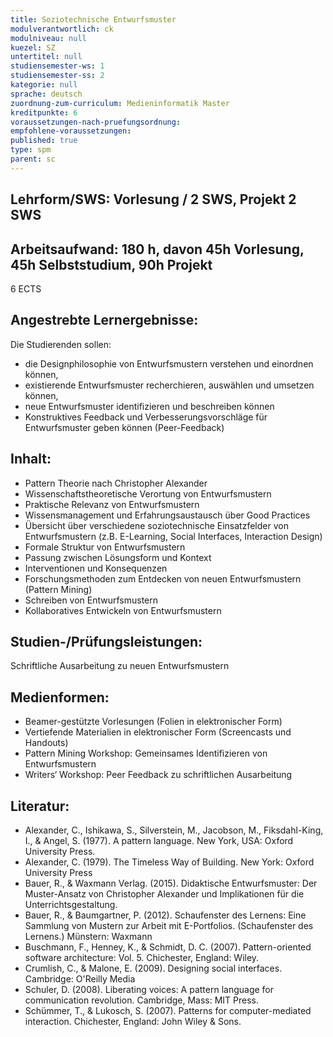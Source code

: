 ```yaml
---
title: Soziotechnische Entwurfsmuster
modulverantwortlich: ck
modulniveau: null
kuezel: SZ
untertitel: null
studiensemester-ws: 1
studiensemester-ss: 2
kategorie: null
sprache: deutsch
zuordnung-zum-curriculum: Medieninformatik Master
kreditpunkte: 6
voraussetzungen-nach-pruefungsordnung:
empfohlene-voraussetzungen: 
published: true
type: spm
parent: sc
---
```


## Lehrform/SWS:  Vorlesung / 2 SWS, Projekt 2 SWS 


## Arbeitsaufwand: 180 h, davon 45h Vorlesung, 45h Selbststudium, 90h Projekt
6 ECTS

## Angestrebte Lernergebnisse:
Die Studierenden sollen:
-	die Designphilosophie von Entwurfsmustern verstehen und einordnen können,
-	existierende Entwurfsmuster recherchieren, auswählen und umsetzen können,
-	neue Entwurfsmuster identifizieren und beschreiben können
-	Konstruktives Feedback und Verbesserungsvorschläge für Entwurfsmuster geben können (Peer-Feedback)


## Inhalt:
-	Pattern Theorie nach Christopher Alexander
-	Wissenschaftstheoretische Verortung von Entwurfsmustern
-	Praktische Relevanz von Entwurfsmustern 
-	Wissensmanagement und Erfahrungsaustausch über Good Practices
-	Übersicht über verschiedene soziotechnische Einsatzfelder von Entwurfsmustern (z.B. E-Learning, Social Interfaces, Interaction Design)
-	Formale Struktur von Entwurfsmustern
-	Passung zwischen Lösungsform und Kontext
-	Interventionen und Konsequenzen
-	Forschungsmethoden zum Entdecken von neuen Entwurfsmustern (Pattern Mining)
-	Schreiben von Entwurfsmustern
-	Kollaboratives Entwickeln von Entwurfsmustern


## Studien-/Prüfungsleistungen:
Schriftliche Ausarbeitung zu neuen Entwurfsmustern

## Medienformen:
- Beamer-gestützte Vorlesungen (Folien in elektronischer Form)
- Vertiefende Materialien in elektronischer Form (Screencasts und Handouts)
- Pattern Mining Workshop: Gemeinsames Identifizieren von Entwurfsmustern
- Writers‘ Workshop: Peer Feedback zu schriftlichen Ausarbeitung



## Literatur:
- Alexander, C., Ishikawa, S., Silverstein, M., Jacobson, M., Fiksdahl-King, I., & Angel, S. (1977). A pattern language. New York, USA: Oxford University Press.
- Alexander, C. (1979). The Timeless Way of Building. New York: Oxford University Press
- Bauer, R., & Waxmann Verlag. (2015). Didaktische Entwurfsmuster: Der Muster-Ansatz von Christopher Alexander und Implikationen für die Unterrichtsgestaltung. 
- Bauer, R., & Baumgartner, P. (2012). Schaufenster des Lernens: Eine Sammlung von Mustern zur Arbeit mit E-Portfolios. (Schaufenster des Lernens.) Münstern: Waxmann
- Buschmann, F., Henney, K., & Schmidt, D. C. (2007). Pattern-oriented software architecture: Vol. 5. Chichester, England: Wiley.
- Crumlish, C., & Malone, E. (2009). Designing social interfaces. Cambridge: O'Reilly Media
- Schuler, D. (2008). Liberating voices: A pattern language for communication revolution. Cambridge, Mass: MIT Press.
- Schümmer, T., & Lukosch, S. (2007). Patterns for computer-mediated interaction. Chichester, England: John Wiley & Sons.



